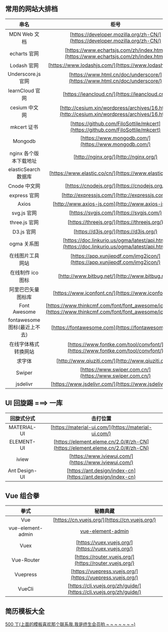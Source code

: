 ## 常用的网站大排档

|          串名                                  |                                                      柜号                                                      |
| :--------------------: | :------------------------------------------------------------------------------------------------------------: |
|      MDN Web 文档                           |                  [https://developer.mozilla.org/zh-CN/](https://developer.mozilla.org/zh-CN/)                  |
|      echarts 官网                           |               [https://www.echartsjs.com/zh/index.html](https://www.echartsjs.com/zh/index.html)               |
|      Lodash 官网                        |                             [https://www.lodashjs.com/](https://www.lodashjs.com/)                             |
|   Underscore.js 官网                       |                   [https://www.html.cn/doc/underscore/](https://www.html.cn/doc/underscore/)                   |
|    learnCloud 官网                    |                                 [https://leancloud.cn/](https://leancloud.cn/)                                 |
|     cesium 中文网                          |          [http://cesium.xin/wordpress/archives/16.html](http://cesium.xin/wordpress/archives/16.html)          |
|      mkcert 证书                    |                 [https://github.com/FiloSottile/mkcert](https://github.com/FiloSottile/mkcert)                 |
|        Mongodb                 |                              [https://www.mongodb.com/](https://www.mongodb.com/)                              |
| nginx 各个版本下载地址  |                                     [http://nginx.org/](http://nginx.org/)                                     |
|  elasticSearch 数据库                          |                            [https://www.elastic.co/cn/](https://www.elastic.co/cn/)                            |
|      Cnode 中文网                        |                                  [https://cnodejs.org/](https://cnodejs.org/)                                  |
|      express 官网                       |                                 [http://expressjs.com/](http://expressjs.com/)                                 |
|         Axios                                   |                               [http://www.axios-js.com](http://www.axios-js.com)                               |
|      svg.js 官网                                 |                                    [https://svgjs.com/](https://svgjs.com/)                                    |
|     three.js 官网                            |                                  [https://threejs.org/](https://threejs.org/)                                  |
|       D3.js 官网                                 |                                     [https://d3js.org/](https://d3js.org/)                                     |
|      ogma 关系图                            |          [https://doc.linkurio.us/ogma/latest/api.html](https://doc.linkurio.us/ogma/latest/api.html)          |
|    在线图片工具网站                        |                   [https://app.xunjiepdf.com/img2icon/](https://app.xunjiepdf.com/img2icon/)                   |
|   在线制作 ico 图标                        |                                [http://www.bitbug.net/](http://www.bitbug.net/)                                |
|   阿里巴巴矢量图标库                     |                              [https://www.iconfont.cn/](https://www.iconfont.cn/)                              |
|      Font Awesome                          | [https://www.thinkcmf.com/font/font_awesome/icons.html](https://www.thinkcmf.com/font/font_awesome/icons.html) |
|    fontawesome 图标(最近上不去)                         |                               [https://fontawesome.com](https://fontawesome.com)                               |
|  在线字体格式转换网站                           |                 [https://www.fontke.com/tool/convfont/](https://www.fontke.com/tool/convfont/)                 |
|         求字体                          |                               [http://www.qiuziti.com/](http://www.qiuziti.com/)                               |
|         Swiper                              |                            [https://www.swiper.com.cn/](https://www.swiper.com.cn/)                            |
|        jsdelivr                             |                             [https://www.jsdelivr.com/](https://www.jsdelivr.com/)                             |

## UI 回旋踢 ===> 一库

|  回旋式分式   |                                   击打位置                                   |
| :-----------: | :--------------------------------------------------------------------------: |
|  MATERIAL-UI  |             [https://material-ui.com/](https://material-ui.com/)             |
|  ELEMENT-UI   | [https://element.eleme.cn/2.0/#/zh-CN](https://element.eleme.cn/2.0/#/zh-CN) |
|     iview     |             [https://www.iviewui.com/](https://www.iviewui.com/)             |
| Ant Design-UI |          [https://ant.design/index-cn](https://ant.design/index-cn)          |

## Vue 组合拳

|       拳式        |                              秘籍典藏                              |
| :---------------: | :----------------------------------------------------------------: |
|        Vue        |           [https://cn.vuejs.org/](https://cn.vuejs.org/)           |
| vue-element-admin |               [vue-element-admin](vue-element-admin)               |
|       Vuex        |         [https://vuex.vuejs.org/](https://vuex.vuejs.org/)         |
|    Vue-Router     |       [https://router.vuejs.org/](https://router.vuejs.org/)       |
|     Vuepress      |     [https://vuepress.vuejs.org/](https://vuepress.vuejs.org/)     |
|      VueCli       | [https://cli.vuejs.org/zh/guide/](https://cli.vuejs.org/zh/guide/) |

## 简历模板大全

[500 丁(上面的模板喜欢那个联系我,我是终生会员哟 ~ ~ ~ ~ ~ ~ ~)](https://www.500d.me/)
